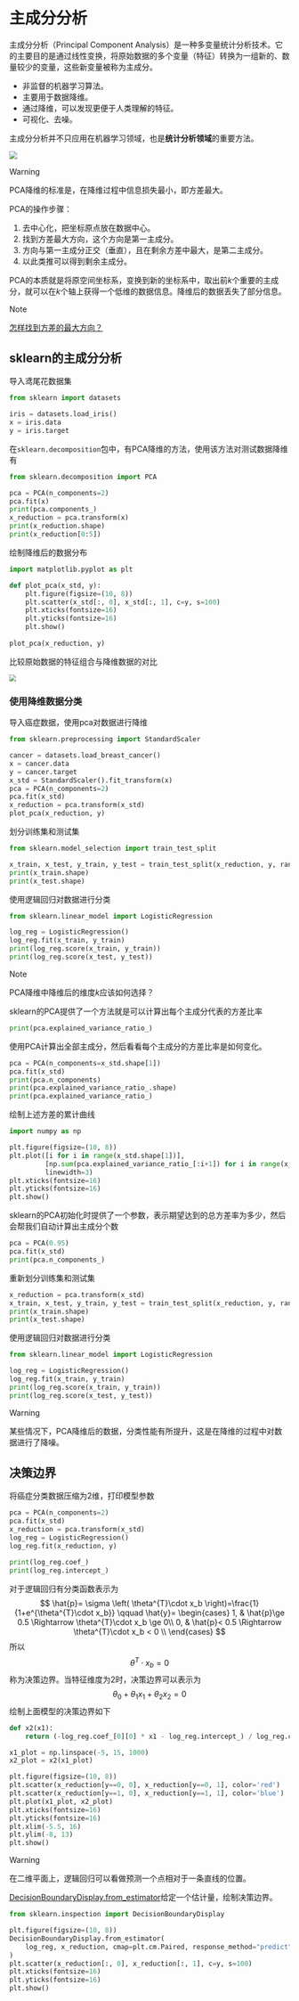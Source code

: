 # 主成分分析

主成分分析（Principal Component Analysis）是一种多变量统计分析技术。它的主要目的是通过线性变换，将原始数据的多个变量（特征）转换为一组新的、数量较少的变量，这些新变量被称为主成分。

* 非监督的机器学习算法。
* 主要用于数据降维。
* 通过降维，可以发现更便于人类理解的特征。
* 可视化、去噪。

主成分分析并不只应用在机器学习领域，也是**统计分析领域**的重要方法。

<img src="https://raw.githubusercontent.com/hughxusu/lesson-ai/develop/images/base/Xnip2025-06-03_18-12-33.jpg" style="zoom:85%;" />

> [!warning]
>
> PCA降维的标准是，在降维过程中信息损失最小，即方差最大。

PCA的操作步骤：

1. 去中心化，把坐标原点放在数据中心。
1. 找到方差最大方向，这个方向是第一主成分。
1. 方向与第一主成分正交（垂直），且在剩余方差中最大，是第二主成分。
1. 以此类推可以得到剩余主成分。

PCA的本质就是将原空间坐标系，变换到新的坐标系中，取出前$k$个重要的主成分，就可以在$k$个轴上获得一个低维的数据信息。降维后的数据丢失了部分信息。

> [!note]
>
> [怎样找到方差的最大方向？]( https://www.bilibili.com/video/BV1E5411E71z/?share_source=copy_web&vd_source=aa661569ff3138d0b604d53a96184bf2)

## sklearn的主成分分析

导入鸢尾花数据集

```python
from sklearn import datasets

iris = datasets.load_iris()
x = iris.data
y = iris.target
```

在`sklearn.decomposition`包中，有PCA降维的方法，使用该方法对测试数据降维有

```python
from sklearn.decomposition import PCA

pca = PCA(n_components=2)
pca.fit(x)
print(pca.components_)
x_reduction = pca.transform(x)
print(x_reduction.shape)
print(x_reduction[0:5])
```

绘制降维后的数据分布

```python
import matplotlib.pyplot as plt

def plot_pca(x_std, y):
    plt.figure(figsize=(10, 8))
    plt.scatter(x_std[:, 0], x_std[:, 1], c=y, s=100)
    plt.xticks(fontsize=16)
    plt.yticks(fontsize=16)
    plt.show()
    
plot_pca(x_reduction, y)
```

比较原始数据的特征组合与降维数据的对比

<img src="https://raw.githubusercontent.com/hughxusu/lesson-ai/develop/images/base/iris-data-show.png" style="zoom: 75%;" />

### 使用降维数据分类

导入癌症数据，使用pca对数据进行降维

```python
from sklearn.preprocessing import StandardScaler

cancer = datasets.load_breast_cancer()
x = cancer.data
y = cancer.target
x_std = StandardScaler().fit_transform(x)
pca = PCA(n_components=2)
pca.fit(x_std)
x_reduction = pca.transform(x_std)
plot_pca(x_reduction, y)
```

划分训练集和测试集

```python
from sklearn.model_selection import train_test_split

x_train, x_test, y_train, y_test = train_test_split(x_reduction, y, random_state=42)
print(x_train.shape)
print(x_test.shape)
```

使用逻辑回归对数据进行分类

```python
from sklearn.linear_model import LogisticRegression

log_reg = LogisticRegression()
log_reg.fit(x_train, y_train)
print(log_reg.score(x_train, y_train))
print(log_reg.score(x_test, y_test))
```

> [!note]
>
> PCA降维中降维后的维度$k$应该如何选择？

sklearn的PCA提供了一个方法就是可以计算出每个主成分代表的方差比率

```python
print(pca.explained_variance_ratio_)
```

使用PCA计算出全部主成分，然后看看每个主成分的方差比率是如何变化。

```python
pca = PCA(n_components=x_std.shape[1])
pca.fit(x_std)
print(pca.n_components)
print(pca.explained_variance_ratio_.shape)
print(pca.explained_variance_ratio_)
```

绘制上述方差的累计曲线

```python
import numpy as np

plt.figure(figsize=(10, 8))
plt.plot([i for i in range(x_std.shape[1])], 
         [np.sum(pca.explained_variance_ratio_[:i+1]) for i in range(x_std.shape[1])], 
         linewidth=3)
plt.xticks(fontsize=16)
plt.yticks(fontsize=16)
plt.show()
```

sklearn的PCA初始化时提供了一个参数，表示期望达到的总方差率为多少，然后会帮我们自动计算出主成分个数

```python
pca = PCA(0.95)
pca.fit(x_std)
print(pca.n_components_)
```

重新划分训练集和测试集

```python
x_reduction = pca.transform(x_std)
x_train, x_test, y_train, y_test = train_test_split(x_reduction, y, random_state=42)
print(x_train.shape)
print(x_test.shape)
```

使用逻辑回归对数据进行分类

```python
from sklearn.linear_model import LogisticRegression

log_reg = LogisticRegression()
log_reg.fit(x_train, y_train)
print(log_reg.score(x_train, y_train))
print(log_reg.score(x_test, y_test))
```

> [!warning]
>
> 某些情况下，PCA降维后的数据，分类性能有所提升，这是在降维的过程中对数据进行了降噪。

## 决策边界

将癌症分类数据压缩为2维，打印模型参数

```python
pca = PCA(n_components=2)
pca.fit(x_std)
x_reduction = pca.transform(x_std)
log_reg = LogisticRegression()
log_reg.fit(x_reduction, y)

print(log_reg.coef_)
print(log_reg.intercept_)
```

对于逻辑回归有分类函数表示为
$$
\hat{p}=
\sigma \left( \theta^{T}\cdot x_b \right)=\frac{1}{1+e^{\theta^{T}\cdot x_b}} \qquad
\hat{y}=
\begin{cases}
 1, & \hat{p}\ge 0.5 \Rightarrow \theta^{T}\cdot x_b \ge 0\\
 0, & \hat{p}< 0.5 \Rightarrow \theta^{T}\cdot x_b < 0 \\
\end{cases}
$$
所以
$$
\theta^{T}\cdot x_b = 0
$$
称为决策边界。当特征维度为2时，决策边界可以表示为
$$
\theta_0+\theta_1x_1+\theta_2x_2=0
$$
绘制上面模型的决策边界如下

```python
def x2(x1):
    return (-log_reg.coef_[0][0] * x1 - log_reg.intercept_) / log_reg.coef_[0][1]

x1_plot = np.linspace(-5, 15, 1000)
x2_plot = x2(x1_plot)

plt.figure(figsize=(10, 8))
plt.scatter(x_reduction[y==0, 0], x_reduction[y==0, 1], color='red')
plt.scatter(x_reduction[y==1, 0], x_reduction[y==1, 1], color='blue')
plt.plot(x1_plot, x2_plot)
plt.xticks(fontsize=16)
plt.yticks(fontsize=16)
plt.xlim(-5.5, 16)  
plt.ylim(-8, 13) 
plt.show()
```

> [!warning]
>
> 在二维平面上，逻辑回归可以看做预测一个点相对于一条直线的位置。

[DecisionBoundaryDisplay.from_estimator](https://scikit-learn.org/stable/modules/generated/sklearn.inspection.DecisionBoundaryDisplay.html)给定一个估计量，绘制决策边界。

```python
from sklearn.inspection import DecisionBoundaryDisplay

plt.figure(figsize=(10, 8))
DecisionBoundaryDisplay.from_estimator(
    log_reg, x_reduction, cmap=plt.cm.Paired, response_method="predict", ax=plt.gca()
)
plt.scatter(x_reduction[:, 0], x_reduction[:, 1], c=y, s=100)
plt.xticks(fontsize=16)
plt.yticks(fontsize=16)
plt.show()
```










